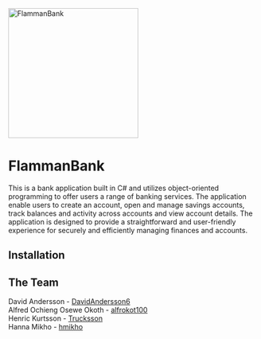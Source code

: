 <img width="261" alt="FlammanBank" src="https://github.com/user-attachments/assets/64210aac-7fa9-4c27-9d95-18a62871895a">

# FlammanBank
This is a bank application built in C# and utilizes object-oriented programming to offer users a range of banking services. The application enable users to create an account, open and manage savings accounts, track balances and activity across accounts and view account details.
The application is designed to provide a straightforward and user-friendly experience for securely and efficiently managing finances and accounts.

## Installation






## The Team
David Andersson - [DavidAndersson6](https://github.com/DavidAndersson6)  
Alfred Ochieng Osewe Okoth - [alfrokot100](https://github.com/alfrokot100)  
Henric Kurtsson - [Trucksson](https://github.com/Trucksson)  
Hanna Mikho - [hmikho](https://github.com/hmikho)  

